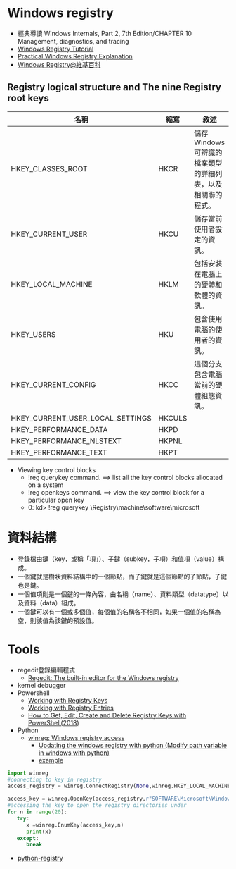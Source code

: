 # Windows registry

- 經典導讀 Windows Internals, Part 2, 7th Edition/CHAPTER 10 Management, diagnostics, and tracing
- [Windows Registry Tutorial](https://www.netwrix.com/windows_registry_tutorial.html?itm_source=blog&itm_medium=context&itm_campaign=windows-server&itm_content=none&cID=70170000000kgEZ&_gl=1*1xpdiak*_ga*ODg1Nzg5ODYyLjE2MzA5Mzk0MjM.*_ga_Z8M2NDPEEV*MTYzMjEzOTI4OS40LjAuMTYzMjEzOTI4OS4w&_ga=2.40761255.407654581.1632139290-885789862.1630939423)
- [Practical Windows Registry Explanation](https://www.youtube.com/watch?v=tBwAHqqPoQY)
- [Windows Registry@維基百科]()

## Registry logical structure and The nine Registry root keys
|名稱| 縮寫| 敘述 |
|----| -----| ------|
|HKEY_CLASSES_ROOT|HKCR	|儲存Windows可辨識的檔案類型的詳細列表，以及相關聯的程式。|
|HKEY_CURRENT_USER|HKCU|	儲存當前使用者設定的資訊。|
|HKEY_LOCAL_MACHINE|HKLM	|包括安裝在電腦上的硬體和軟體的資訊。|
|HKEY_USERS|	HKU|包含使用電腦的使用者的資訊。|
|HKEY_CURRENT_CONFIG|HKCC|	這個分支包含電腦當前的硬體組態資訊。|
|HKEY_CURRENT_USER_LOCAL_SETTINGS|HKCULS||
|HKEY_PERFORMANCE_DATA|HKPD||
|HKEY_PERFORMANCE_NLSTEXT|HKPNL||
|HKEY_PERFORMANCE_TEXT|HKPT||

- Viewing key control blocks
  - !reg querykey command. ==> list all the key control blocks allocated on a system
  - !reg openkeys command. ==> view the key control block for a particular open key
  - 0: kd> !reg querykey \Registry\machine\software\microsoft

# 資料結構
- 登錄檔由鍵（key，或稱「項」）、子鍵（subkey，子項）和值項（value）構成。
- 一個鍵就是樹狀資料結構中的一個節點，而子鍵就是這個節點的子節點，子鍵也是鍵。
- 一個值項則是一個鍵的一條內容，由名稱（name）、資料類型（datatype）以及資料（data）組成。
- 一個鍵可以有一個或多個值，每個值的名稱各不相同，如果一個值的名稱為空，則該值為該鍵的預設值。


# Tools
- regedit登錄編輯程式
  - [Regedit: The built-in editor for the Windows registry](https://www.ionos.com/digitalguide/websites/web-development/regedit/) 
- kernel debugger
- Powershell
  - [Working with Registry Keys](https://docs.microsoft.com/en-us/powershell/scripting/samples/working-with-registry-keys?view=powershell-7.1)
  - [Working with Registry Entries](https://docs.microsoft.com/en-us/powershell/scripting/samples/working-with-registry-entries?view=powershell-7.1)
  - [How to Get, Edit, Create and Delete Registry Keys with PowerShell(2018)](https://blog.netwrix.com/2018/09/11/how-to-get-edit-create-and-delete-registry-keys-with-powershell/)
- Python
  - [winreg:  Windows registry access](https://docs.python.org/3/library/winreg.html)
    - [Updating the windows registry with python (Modify path variable in windows with python)](https://www.youtube.com/watch?v=MdshNIw_ZRM)  
    - [example](https://www.tutorialspoint.com/windows-registry-access-using-python-winreg)
```Python
import winreg
#connecting to key in registry
access_registry = winreg.ConnectRegistry(None,winreg.HKEY_LOCAL_MACHINE)

access_key = winreg.OpenKey(access_registry,r"SOFTWARE\Microsoft\Windows\CurrentVersion")
#accessing the key to open the registry directories under
for n in range(20):
   try:
      x =winreg.EnumKey(access_key,n)
      print(x)
   except:
      break
```
  - [python-registry](https://github.com/williballenthin/python-registry)
